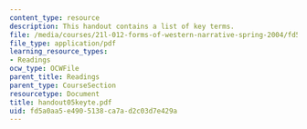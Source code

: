 ```yaml
---
content_type: resource
description: This handout contains a list of key terms.
file: /media/courses/21l-012-forms-of-western-narrative-spring-2004/fd5a0aa5e4905138ca7ad2c03d7e429a_handout05keyte.pdf
file_type: application/pdf
learning_resource_types:
- Readings
ocw_type: OCWFile
parent_title: Readings
parent_type: CourseSection
resourcetype: Document
title: handout05keyte.pdf
uid: fd5a0aa5-e490-5138-ca7a-d2c03d7e429a
---
```

